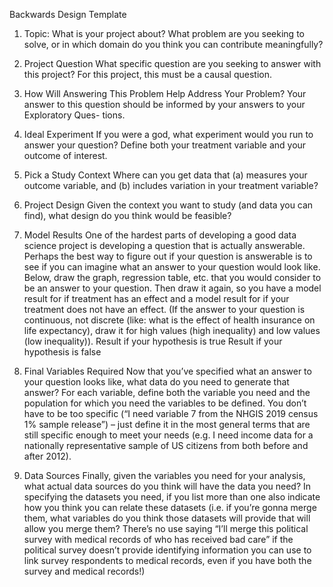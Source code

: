Backwards Design Template
1. Topic:
What is your project about? What problem are you seeking to solve, or in which domain do you think you can contribute meaningfully?
2. Project Question
What specific question are you seeking to answer with this project? For this project, this must be a causal question.
3. How Will Answering This Problem Help Address Your Problem?
Your answer to this question should be informed by your answers to your Exploratory Ques- tions.
4. Ideal Experiment
If you were a god, what experiment would you run to answer your question? Define both your treatment variable and your outcome of interest.
5. Pick a Study Context
Where can you get data that (a) measures your outcome variable, and (b) includes variation in your treatment variable?

6. Project Design
Given the context you want to study (and data you can find), what design do you think would be feasible?
7. Model Results
One of the hardest parts of developing a good data science project is developing a question that is actually answerable. Perhaps the best way to figure out if your question is answerable is to see if you can imagine what an answer to your question would look like. Below, draw the graph, regression table, etc. that you would consider to be an answer to your question. Then draw it again, so you have a model result for if treatment has an effect and a model result for if your treatment does not have an effect. (If the answer to your question is continuous, not discrete (like: what is the effect of health insurance on life expectancy), draw it for high values (high inequality) and low values (low inequality)).
Result if your hypothesis is true Result if your hypothesis is false
8. Final Variables Required
Now that you’ve specified what an answer to your question looks like, what data do you need to generate that answer?
For each variable, define both the variable you need and the population for which you need the variables to be defined.
You don’t have to be too specific (“I need variable 7 from the NHGIS 2019 census 1% sample release”) – just define it in the most general terms that are still specific enough to meet your needs (e.g. I need income data for a nationally representative sample of US citizens from both before and after 2012).


9. Data Sources
Finally, given the variables you need for your analysis, what actual data sources do you think will have the data you need?
In specifying the datasets you need, if you list more than one also indicate how you think you can relate these datasets (i.e. if you’re gonna merge them, what variables do you think those datasets will provide that will allow you merge them? There’s no use saying “I’ll merge this political survey with medical records of who has received bad care” if the political survey doesn’t provide identifying information you can use to link survey respondents to medical records, even if you have both the survey and medical records!)

